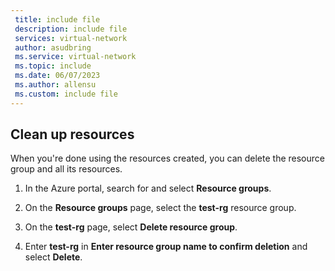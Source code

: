 ```yaml
---
 title: include file
 description: include file
 services: virtual-network
 author: asudbring
 ms.service: virtual-network
 ms.topic: include
 ms.date: 06/07/2023
 ms.author: allensu
 ms.custom: include file
---
```


## Clean up resources

When you're done using the resources created, you can delete the resource group and all its resources.

1. In the Azure portal, search for and select **Resource groups**.

1. On the **Resource groups** page, select the **test-rg** resource group.

1. On the **test-rg** page, select **Delete resource group**.

1. Enter **test-rg** in **Enter resource group name to confirm deletion** and select **Delete**.